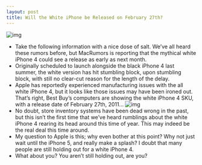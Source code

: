 ```yaml
---
layout: post
title: Will the White iPhone be Released on February 27th?
---
```

![img](http://media.idownloadblog.com/wp-content/uploads/2010/07/iphone-4-white.jpg)
* Take the following information with a nice dose of salt. We’ve all heard these rumors before, but MacRumors is reporting that the mythical white iPhone 4 could see a release as early as next month.
* Originally scheduled to launch alongside the black iPhone 4 last summer, the white version has hit stumbling block, upon stumbling block, with still no clear-cut reason for the length of the delay.
* Apple has reportedly experienced manufacturing issues with the all white iPhone 4, but it looks like those issues may have been ironed out. That’s right, Best Buy’s computers are showing the white iPhone 4 SKU, with a release date of February 27th, 2011…
![img](http://media.idownloadblog.com/wp-content/uploads/2011/01/White-iPhone-Best-Buy.jpg)
* No doubt, store inventory systems have been dead wrong in the past, but this isn’t the first time that we’ve heard rumblings about the white iPhone 4 rearing its head around this time of year. This may indeed be the real deal this time around.
* My question to Apple is this; why even bother at this point? Why not just wait until the iPhone 5, and really make a splash? I doubt that many people are still holding out for a white iPhone 4.
* What about you? You aren’t still holding out, are you?

